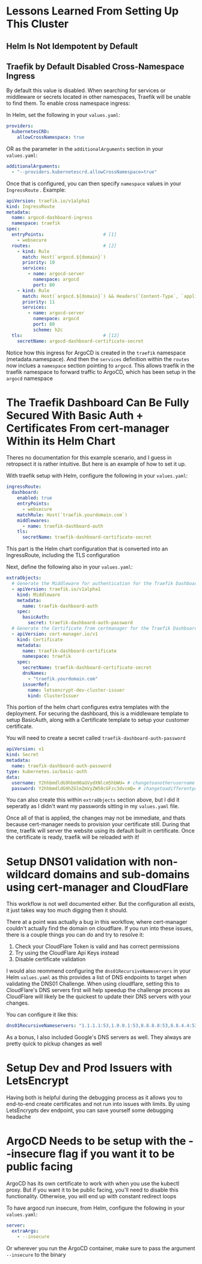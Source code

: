 # Lessons Learned From Setting Up This Cluster

## Helm Is Not Idempotent by Default

## Traefik by Default Disabled Cross-Namespace Ingress
By default this value is disabled. When searching for services or middleware or secrets located in other namespaces, Traefik will be unable to find them. To enable cross namespace ingress:

In Helm, set the following in your `values.yaml`:
```yaml
providers:
  kubernetesCRD:
    allowCrossNamespace: true
```
OR as the parameter in the `additionalArguments` section in your `values.yaml`:
```yaml
additionalArguments:
  - "--providers.kubernetescrd.allowCrossNamespace=true"
```

Once that is configured, you can then specify `namespace` values in your `IngressRoute` . Example:

```yaml
apiVersion: traefik.io/v1alpha1
kind: IngressRoute
metadata:
  name: argocd-dashboard-ingress
  namespace: traefik
spec:
  entryPoints:                      # [1]
    - websecure
  routes:                           # [2]
    - kind: Rule
      match: Host(`argocd.${domain}`)
      priority: 10
      services:
        - name: argocd-server
          namespace: argocd
          port: 80
    - kind: Rule
      match: Host(`argocd.${domain}`) && Headers(`Content-Type`, `application/grpc`)
      priority: 11
      services:
        - name: argocd-server
          namespace: argocd
          port: 80
          scheme: h2c
  tls:                              # [12]
    secretName: argocd-dashboard-certificate-secret
```
Notice how this ingress for ArgoCD is created in the `traefik` namespace (metadata.namespace). And then the `services` definition within the `routes` now inclues a `namespace` section pointing to `argocd`. This allows traefik in the traefik namespace to forward traffic to ArgoCD, which has been setup in the `argocd` namespace

# The Traefik Dashboard Can Be Fully Secured With Basic Auth + Certificates From cert-manager Within its Helm Chart
Theres no documentation for this example scenario, and I guess in retropsect it is rather intuitive. But here is an example of how to set it up.

With traefik setup with Helm, configure the following in your `values.yaml`:
```yaml
ingressRoute:
  dashboard:
    enabled: true
    entryPoints:
      - websecure
    matchRule: Host(`traefik.yourdomain.com`)
    middlewares:
      - name: traefik-dashboard-auth
    tls:
      secretName: traefik-dashboard-certificate-secret
```
This part is the Helm chart configuration that is converted into an IngressRoute, including the TLS configuration

Next, define the following also in your `values.yaml`:
```yaml
extraObjects:
  # Generate the Middleware for authentication for the Traefik Dashboard
  - apiVersion: traefik.io/v1alpha1
    kind: Middleware
    metadata:
      name: traefik-dashboard-auth
    spec:
      basicAuth:
        secret: traefik-dashboard-auth-password
  # Generate the Certificate from certmanager for the Traefik Dashboard
  - apiVersion: cert-manager.io/v1
    kind: Certificate
    metadata:
      name: traefik-dashboard-certificate
      namespace: traefik
    spec:
      secretName: traefik-dashboard-certificate-secret
      dnsNames:
        - "traefik.yourdomain.com"
      issuerRef:
        name: letsencrypt-dev-cluster-issuer
        kind: ClusterIssuer
```
This portion of the helm chart configures extra templates with the deployment. For securing the dashboard, this is a middleware template to setup BasicAuth, along with a Certificate template to setup your customer certificate.

You will need to create a secret called `traefik-dashboard-auth-password` 
```yaml
apiVersion: v1
kind: Secret
metadata:
  name: traefik-dashboard-auth-password
type: kubernetes.io/basic-auth
data:
  username: Y2hhbmdldG9hbm90aGVydXNlcm5hbWU= # changetoanotherusername
  password: Y2hhbmdldG9hZGlmZmVyZW50cGFzc3dvcmQ= # changetoadifferentpassword
```
You can also create this within `extraObjects` section above, but I did it seperatly as I didn't want my passwords sitting in my `values.yaml` file.

Once all of that is applied, the changes may not be immediate, and thats because cert-manager needs to provision your certificate still. During that time, traefik will server the website using its default built in certificate. Once the certificate is ready, traefik will be reloaded with it!

# Setup DNS01 validation with non-wildcard domains and sub-domains using cert-manager and CloudFlare
This workflow is not well documented either. But the configuration all exists, it just takes way too much digging then it should.

There at a point was actually a bug in this workflow, where cert-manager couldn't actually find the domain on cloudflare. If you run into these issues, there is a couple things you can do and try to resolve it:

1. Check your CloudFlare Token is valid and has correct permissions
2. Try using the CloudFlare Api Keys instead
3. Disable certificate validation

I would also reommend configuring the `dns01RecursiveNameservers` in your Helm `values.yaml` as this provides a list of DNS endpoints to target when validating the DNS01 Challenge. When using cloudflare, setting this to CloudFlare's DNS servers first will help speedup the challenge process as CloudFlare will likely be the quickest to update their DNS servers with your changes.

You can configure it like this:
```yaml
dns01RecursiveNameservers: "1.1.1.1:53,1.0.0.1:53,8.8.8.8:53,8.8.4.4:53"
```
As a bonus, I also included Google's DNS servers as well. They always are pretty quick to pickup changes as well

# Setup Dev and Prod Issuers with LetsEncrypt
Having both is helpful during the debugging process as it allows you to end-to-end create certificates and not run into issues with limits. By using LetsEncrypts dev endpoint, you can save yourself some debugging headache

# ArgoCD Needs to be setup with the --insecure flag if you want it to be public facing
ArgoCD has its own certificate to work with when you use the kubectl proxy. But if you want it to be public facing, you'll need to disable this functionality. Otherwise, you will end up with constant redirect loops

To have argocd run insecure, from Helm, configure the following in your `values.yaml`:
```yaml
server:
  extraArgs:
    - --insecure
```

Or wherever you run the ArgoCD container, make sure to pass the argument `--insecure` to the binary
